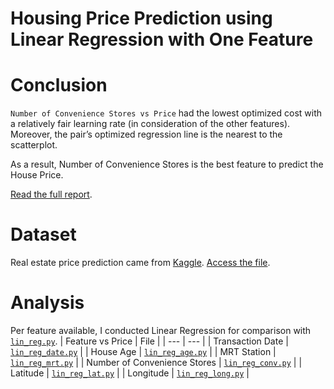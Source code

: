 # Housing Price Prediction using Linear Regression with One Feature
# Conclusion
```Number of Convenience Stores vs Price``` had the lowest optimized cost with a relatively fair learning rate (in consideration of the other features). Moreover, the pair’s optimized regression line is the nearest to the scatterplot.

As a result, Number of Convenience Stores is the best feature to predict the House Price.

[Read the full report](/projects/housing-price-prediction/Report%20-%20Housing%20Price%20Prediction.pdf).

# Dataset
Real estate price prediction came from [Kaggle](https://www.kaggle.com/datasets/quantbruce/real-estate-price-prediction). [Access the file](/projects/housing-price-prediction/realestate.csv).

# Analysis
Per feature available, I conducted Linear Regression for comparison with [```lin_reg.py```](/projects/housing-price-prediction/lin_reg.py).
| Feature vs Price | File |
| --- | --- |
| Transaction Date | [```lin_reg_date.py```](/projects/housing-price-prediction/lin_reg_date.py) |
| House Age | [```lin_reg_age.py```](/projects/housing-price-prediction/lin_reg_age.py) |
| MRT Station | [```lin_reg_mrt.py```](/projects/housing-price-prediction/lin_reg_mrt.py) |
| Number of Convenience Stores | [```lin_reg_conv.py```](/projects/housing-price-prediction/lin_reg_conv.py) |
| Latitude | [```lin_reg_lat.py```](/projects/housing-price-prediction/lin_reg_lat.py) |
| Longitude | [```lin_reg_long.py```](/projects/housing-price-prediction/lin_reg_long.py) |